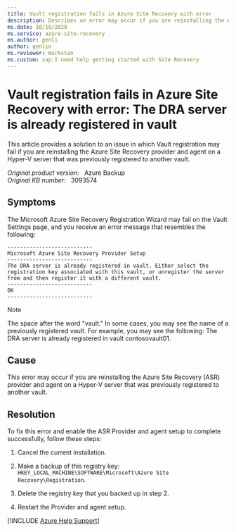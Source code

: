 ```yaml
---
title: Vault registration fails in Azure Site Recovery with error
description: Describes an error may occur if you are reinstalling the Azure Site Recovery provider and agent on a Hyper-V server that was previously registered to another vault.
ms.date: 10/10/2020
ms.service: azure-site-recovery
ms.author: genli
author: genlin
ms.reviewer: markstan
ms.custom: sap:I need help getting started with Site Recovery
---
```

# Vault registration fails in Azure Site Recovery with error: The DRA server is already registered in vault

This article provides a solution to an issue in which Vault registration may fail if you are reinstalling the Azure Site Recovery provider and agent on a Hyper-V server that was previously registered to another vault.

_Original product version:_ &nbsp; Azure Backup  
_Original KB number:_ &nbsp; 3093574

## Symptoms

The Microsoft Azure Site Recovery Registration Wizard may fail on the Vault Settings  page, and you receive an error message that resembles the following:

```
---------------------------
Microsoft Azure Site Recovery Provider Setup
---------------------------
The DRA server is already registered in vault. Either select the registration key associated with this vault, or unregister the server from and then register it with a different vault.
---------------------------
OK
---------------------------
```

> [!NOTE]
> The space after the word "vault." In some cases, you may see the name of a previously registered vault. For example, you may see the following: The DRA server is already registered in vault contosovault01.

## Cause

This error may occur if you are reinstalling the Azure Site Recovery (ASR) provider and agent on a Hyper-V server that was previously registered to another vault.

## Resolution

To fix this error and enable the ASR Provider and agent setup to complete successfully, follow these steps:

1. Cancel the current installation.
2. Make a backup of this registry key: `HKEY_LOCAL_MACHINE\SOFTWARE\Microsoft\Azure Site Recovery\Registration`.

3. Delete the registry key that you backed up in step 2.
4. Restart the Provider and agent setup.

[!INCLUDE [Azure Help Support](../../../includes/azure-help-support.md)]

